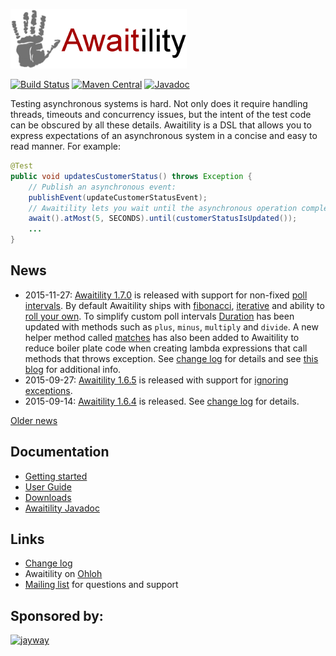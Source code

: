 ![Awaitility](resources/Awaitility_logo_red_small.png) 

[![Build Status](https://travis-ci.org/jayway/awaitility.svg)](https://travis-ci.org/jayway/awaitility)
[![Maven Central](https://maven-badges.herokuapp.com/maven-central/com.jayway.awaitility/awaitility/badge.svg)](https://maven-badges.herokuapp.com/maven-central/com.jayway.awaitility/awaitility)
[![Javadoc](https://javadoc-emblem.rhcloud.com/doc/com.jayway.awaitility/awaitility/badge.svg)](http://www.javadoc.io/doc/com.jayway.awaitility/awaitility)

Testing asynchronous systems is hard. Not only does it require handling threads, timeouts and concurrency issues, but the intent of the test code can be obscured by all these details. Awaitility is a DSL that allows you to express expectations of an asynchronous system in a concise and easy to read manner. For example:

```java
@Test
public void updatesCustomerStatus() throws Exception {
    // Publish an asynchronous event:
    publishEvent(updateCustomerStatusEvent);
    // Awaitility lets you wait until the asynchronous operation completes:
    await().atMost(5, SECONDS).until(customerStatusIsUpdated());
    ...
}
```

## News
* 2015-11-27: [Awaitility 1.7.0](http://dl.bintray.com/johanhaleby/generic/awaitility-1.7.0.zip) is released with support for non-fixed [poll intervals](https://github.com/jayway/awaitility/wiki/Usage#polling). By default Awaitility ships with [fibonacci](https://github.com/jayway/awaitility/wiki/Usage#fibonacci-poll-interval), [iterative](https://github.com/jayway/awaitility/wiki/Usage#iterative-poll-interval) and ability to [roll your own](https://github.com/jayway/awaitility/wiki/Usage#custom-poll-interval). To simplify custom poll intervals [Duration](https://github.com/jayway/awaitility/wiki/Usage#duration) has been updated with methods such as `plus`, `minus`, `multiply` and `divide`. A new helper method called [matches](https://github.com/jayway/awaitility/wiki/Usage#example-10---checked-exceptions-in-runnable-lambda-expressions) has also been added to Awaitility to reduce boiler plate code when creating lambda expressions that call methods that throws exception. See [change log](http://github.com/jayway/awaitility/raw/master/changelog.txt) for details and see [this blog](http://code.haleby.se/2015/11/27/non-fixed-poll-intervals-in-awaitility/) for additional info.
* 2015-09-27: [Awaitility 1.6.5](http://dl.bintray.com/johanhaleby/generic/awaitility-1.6.5.zip) is released with support for [ignoring exceptions](https://github.com/jayway/awaitility/wiki/Usage#example-9---ignoring-exceptions). 
* 2015-09-14: [Awaitility 1.6.4](http://dl.bintray.com/johanhaleby/generic/awaitility-1.6.4.zip) is released. See [change log](http://github.com/jayway/awaitility/raw/master/changelog.txt) for details. 

[Older news](https://github.com/jayway/awaitility/wiki/OldNews)

## Documentation

* [Getting started](https://github.com/jayway/awaitility/wiki/Getting_started)
* [User Guide](https://github.com/jayway/awaitility/wiki/Usage)
* [Downloads](https://github.com/jayway/awaitility/wiki/Downloads)
* [Awaitility Javadoc](http://www.javadoc.io/doc/com.jayway.awaitility/awaitility/1.7.0)

## Links
* [Change log](https://github.com/jayway/awaitility/raw/master/changelog.txt)
* Awaitility on [Ohloh](https://www.ohloh.net/p/awaitility)
* [Mailing list](http://groups.google.com/group/awaitility) for questions and support

## Sponsored by:

[![jayway](http://www.arctiquator.com/oppenkallkod/assets/images/jayway_logo.png)](http://www.jayway.com)
